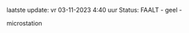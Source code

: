 laatste update: 
vr 03-11-2023  4:40   uur 
Status: FAALT - geel - 
<div class="service R">microstation</div>
